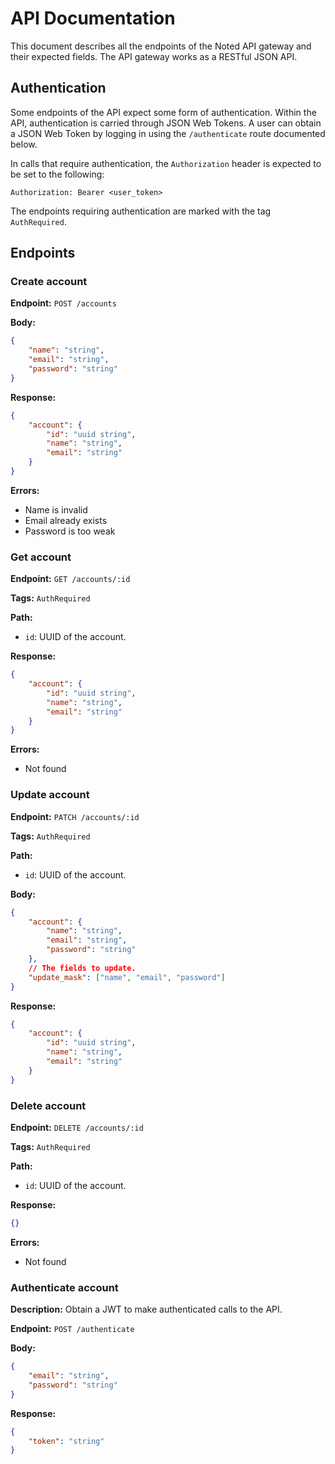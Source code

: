 # API Documentation

This document describes all the endpoints of the Noted API gateway and their expected fields. The API gateway works as a RESTful JSON API.

## Authentication

Some endpoints of the API expect some form of authentication. Within the API, authentication is carried through JSON Web Tokens. A user can obtain a JSON Web Token by logging in using the `/authenticate` route documented below.

In calls that require authentication, the `Authorization` header is expected to be set to the following:
```
Authorization: Bearer <user_token>
```

The endpoints requiring authentication are marked with the tag `AuthRequired`.

## Endpoints

### Create account

**Endpoint:** `POST /accounts`

**Body:**
```json
{
    "name": "string",
    "email": "string",
    "password": "string"
}
```

**Response:**
```json
{
    "account": {
        "id": "uuid string",
        "name": "string",
        "email": "string"
    }
}
```

**Errors:**
- Name is invalid
- Email already exists
- Password is too weak

### Get account

**Endpoint:** `GET /accounts/:id`

**Tags:** `AuthRequired`

**Path:**
- `id`: UUID of the account.

**Response:**
```json
{
    "account": {
        "id": "uuid string",
        "name": "string",
        "email": "string"
    }
}
```

**Errors:**
- Not found

### Update account

**Endpoint:** `PATCH /accounts/:id`

**Tags:** `AuthRequired`

**Path:**
- `id`: UUID of the account.

**Body:**
```json
{
    "account": {
        "name": "string",
        "email": "string",
        "password": "string"
    },
    // The fields to update.
    "update_mask": ["name", "email", "password"]
}
```

**Response:**
```json
{
    "account": {
        "id": "uuid string",
        "name": "string",
        "email": "string"
    }
}
```

### Delete account

**Endpoint:** `DELETE /accounts/:id`

**Tags:** `AuthRequired`

**Path:**
- `id`: UUID of the account.

**Response:**
```json
{}
```

**Errors:**
- Not found

### Authenticate account

**Description:** Obtain a JWT to make authenticated calls to the API.

**Endpoint:** `POST /authenticate`

**Body:**
```json
{
    "email": "string",
    "password": "string"
}
```

**Response:**
```json
{
    "token": "string"
}
```
